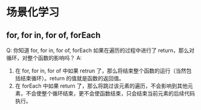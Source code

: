 # 场景化学习

## for, for in, for of, forEach 
Q: 你知道 for, for in, for of, forEach 如果在遍历的过程中进行了 return，那么对循环，对整个函数的影响吗？
A:
1. 在 for, for in, for of 中如果 retrun 了，那么将结束整个函数的运行（当然包括结束循环）。return 的值就是函数的返回值。
2. 在 forEach 中如果 return 了，那么将跳过该元素的遍历，不会影响到其他元素，不会使整个循环结束，更不会使函数结束，只会结束当前元素的后续代码执行。
